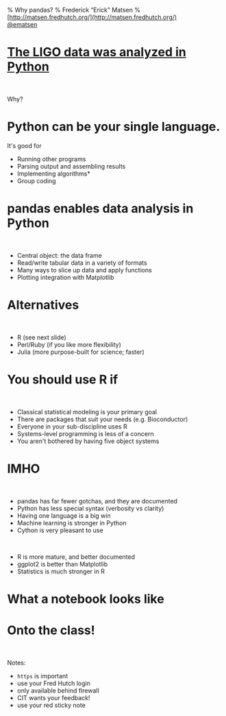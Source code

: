 % Why pandas?
% Frederick &#8220;Erick" Matsen
% [http://matsen.fredhutch.org/](http://matsen.fredhutch.org/) <br> [\@ematsen](https://twitter.com/ematsen)

#
<section data-background="http://aasnova.org/wp-content/uploads/2016/02/fig1_large.png"> </section>

# [The LIGO data was analyzed in Python](https://losc.ligo.org/s/events/GW150914/GW150914_tutorial.html)

&nbsp;

Why?

# Python can be your single language.

It's good for

<ul>
<li class="fragment"> Running other programs
<li class="fragment"> Parsing output and assembling results
<li class="fragment"> Implementing algorithms*
<li class="fragment"> Group coding
</ul>


# pandas enables data analysis in Python

&nbsp;

* Central object: the data frame
* Read/write tabular data in a variety of formats
* Many ways to slice up data and apply functions
* Plotting integration with Matplotlib


# Alternatives

&nbsp;

* R (see next slide)
* Perl/Ruby (if you like more flexibility)
* Julia (more purpose-built for science; faster)


# You should use R if

&nbsp;

* Classical statistical modeling is your primary goal
* There are packages that suit your needs (e.g. Bioconductor)
* Everyone in your sub-discipline uses R
* Systems-level programming is less of a concern
* You aren't bothered by having five object systems


# IMHO

&nbsp;

* pandas has far fewer gotchas, and they are documented
* Python has less special syntax (verbosity vs clarity)
* Having one language is a big win
* Machine learning is stronger in Python
* Cython is very pleasant to use

&nbsp;

* R is more mature, and better documented
* ggplot2 is better than Matplotlib
* Statistics is much stronger in R


# What a notebook looks like


# Onto the class!

<div style="font-size: 1.7em">
<https://jupyterhub.fhcrc.org>
</div>

&nbsp;

Notes:

* `https` is important
* use your Fred Hutch login
* only available behind firewall
* CIT wants your feedback!
* use your red sticky note
